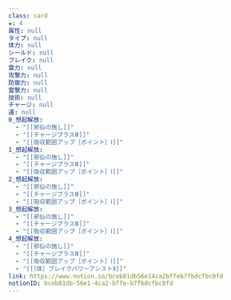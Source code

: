 ```yaml
---
class: card
★: 4
属性: null
タイプ: null
体力: null
シールド: null
ブレイク: null
霊力: null
攻撃力: null
防御力: null
霊撃力: null
技術: null
チャージ: null
運: null
0_想起解放:
  - "[[邪仙の施し]]"
  - "[[チャージプラスⅢ]]"
  - "[[吸収範囲アップ［ポイント］Ⅰ]]"
1_想起解放:
  - "[[邪仙の施し]]"
  - "[[チャージプラスⅢ]]"
  - "[[吸収範囲アップ［ポイント］Ⅰ]]"
2_想起解放:
  - "[[邪仙の施し]]"
  - "[[チャージプラスⅢ]]"
  - "[[吸収範囲アップ［ポイント］Ⅰ]]"
3_想起解放:
  - "[[邪仙の施し]]"
  - "[[チャージプラスⅢ]]"
  - "[[吸収範囲アップ［ポイント］Ⅰ]]"
4_想起解放:
  - "[[邪仙の施し]]"
  - "[[チャージプラスⅢ]]"
  - "[[吸収範囲アップ［ポイント］Ⅰ]]"
  - "[[［体］ブレイクパワーアシストⅡ]]"
link: https://www.notion.so/bceb81db56e14ca2bffeb7fbdcfbc0fd
notionID: bceb81db-56e1-4ca2-bffe-b7fbdcfbc0fd
---
```

